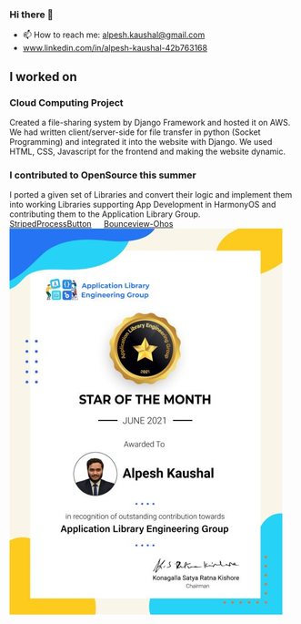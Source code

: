 ### Hi there 👋

- 📫 How to reach me: alpesh.kaushal@gmail.com
- www.linkedin.com/in/alpesh-kaushal-42b763168

## I worked on <br>
### Cloud Computing Project<br>
Created a file-sharing system by Django Framework and hosted it on AWS. We had written client/server-side for file transfer in python (Socket Programming) and integrated it into the website with Django. We used HTML, CSS, Javascript for the frontend and making the website dynamic.

### I contributed to OpenSource this summer<br>
I ported a given set of Libraries and convert their logic and implement them into working Libraries supporting App Development in HarmonyOS  and contributing them to the Application Library Group.
<br>
[StripedProcessButton](https://github.com/applibgroup/StripedProcessButton)
&emsp;
[Bounceview-Ohos](https://github.com/applibgroup/Bounceview-Ohos)
<br>
![ScreenShot](Intern_Star_of_Month_Certificate.png)
